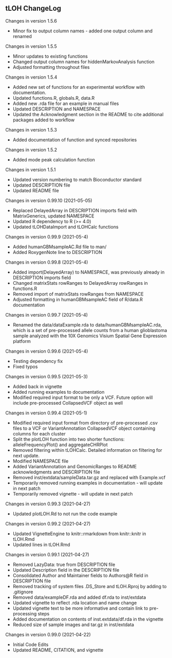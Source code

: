 ## tLOH ChangeLog
Changes in version 1.5.6
+ Minor fix to output column names - added one output column and renamed

Changes in version 1.5.5
+ Minor updates to existing functions
+ Changed output column names for hiddenMarkovAnalysis function
+ Adjusted formatting throughout files

Changes in version 1.5.4
+ Added new set of functions for an experimental workflow with documentation.
+ Updated functions.R, globals.R, data.R
+ Added new .rda file for an example in manual files
+ Updated DESCRIPTION and NAMESPACE
+ Updated the Acknowledgment section in the README to cite additional packages added to workflow

Changes in version 1.5.3
+ Added documentation of function and synced repositories

Changes in version 1.5.2
+ Added mode peak calculation function

Changes in version 1.5.1
+ Updated version numbering to match Bioconductor standard
+ Updated DESCRIPTION file
+ Updated README file

Changes in version 0.99.10 (2021-05-05)
+ Replaced DelayedArray in DESCRIPTION imports field with MatrixGenerics,
    updated NAMESPACE
+ Updated R dependency to R (>= 4.0)
+ Updated tLOHDataImport and tLOHCalc functions

Changes in version 0.99.9 (2021-05-4)
+ Added humanGBMsampleAC.Rd file to man/
+ Added RoxygenNote line to DESCRIPTION

Changes in version 0.99.8 (2021-05-4)
+ Added import(DelayedArray) to NAMESPACE, was previously already in 
    DESCRIPTION imports field
+ Changed matrixStats rowRanges to DelayedArray rowRanges in functions.R
+ Removed import of matrixStats rowRanges from NAMESPACE
+ Adjusted formatting in humanGBMsampleAC field of R/data.R documentation

Changes in version 0.99.7 (2021-05-4)
+ Renamed the data/dataExample.rda to data/humanGBMsampleAC.rda, which is a set 
    of pre-processed allele counts from a human glioblastoma sample analyzed 
    with the 10X Genomics Visium Spatial Gene Expression platform

Changes in version 0.99.6 (2021-05-4)
+ Testing dependency fix
+ Fixed typos

Changes in version 0.99.5 (2021-05-3)
+ Added back in vignette
+ Added running examples to documentation
+ Modified required input format to be only a VCF. Future option will include             pre-processed CollapsedVCF object as well

Changes in version 0.99.4 (2021-05-1)
+ Modified required input format from directory of pre-processed .csv files to 
    a VCF or VariantAnnotation CollapsedVCF object containing columns for each 
    cluster
+ Split the plotLOH function into two shorter functions: alleleFrequencyPlot() 
    and aggregateCHRPlot
+ Removed filtering within tLOHCalc. Detailed information on filtering for next
    update.
+ Modified NAMESPACE file
+ Added VariantAnnotation and GenomicRanges to README acknowledgments and
    DESCRIPTION file
+ Removed inst/extdata/sampleData.tar.gz and replaced with Example.vcf
+ Temporarily removed running examples in documentation - will update in 
    next patch
+ Temporarily removed vignette - will update in next patch

Changes in version 0.99.3 (2021-04-27)
+ Updated plotLOH.Rd to not run the code example

Changes in version 0.99.2 (2021-04-27)
+ Updated VignetteEngine to knitr::rmarkdown from knitr::knitr in tLOH.Rmd
+ Updated lines in tLOH.Rmd

Changes in version 0.99.1 (2021-04-27)
+ Removed LazyData: true from DESCRIPTION file
+ Updated Description field in the DESCRIPTION file
+ Consolidated Author and Maintainer fields to Authors@R field in DESCRIPTION 
    file
+ Removed tracking of system files .DS_Store and tLOH.Rproj by adding to 
    .gitignore
+ Removed data/exampleDF.rda and added df.rda to inst/extdata
+ Updated vignette to reflect .rda location and name change
+ Updated vignette text to be more informative and contain link to 
    pre-processing steps
+ Added documentation on contents of inst.extdata/df.rda in the vignette
+ Reduced size of sample images and tar.gz in inst/extdata

Changes in version 0.99.0 (2021-04-22)    
+ Initial Code Edits            
+ Updated README, CITATION, and vignette
